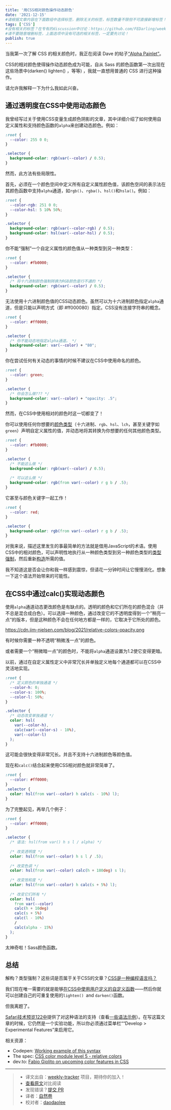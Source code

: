 ```yaml
---
title: '用CSS相对颜色操作动态颜色'
date: '2021-12-15'
#请根据文章内容在下面数组中选择标签，删除无关的标签，标签数量不限但不可直接新增标签！
tags: ['CSS']
#没有相关的标签？在专有的discussion中讨论：https://github.com/FEDarling/weekly-tracker/discussions/51#discussion-3827174
#请不要随意增删标签，上面选项中没有可选的相关标签，一定要先讨论！
publish: true
---
```


当我第一次了解 CSS 的相关颜色时，我正在阅读 Dave 的帖子[“Alpha Painlet”](https://daverupert.com/2021/10/alpha-paintlet/)。

CSS的相对颜色使得操作动态颜色成为可能，自从 Sass 的颜色函数第一次出现在这些场景中(darken() lighten() ，等等) ，我就一直想用普通的 CSS 进行这种操作。

请允许我解释一下为什么我如此兴奋。
<!--以上是预览信息，图片一张或限制百字左右，前者优先-->
<!-- more -->
## 通过透明度在CSS中使用动态颜色


我曾经写过关于使用CSS变量生成颜色阴影的文章，其中详细介绍了如何使用自定义属性和支持颜色函数的`alpha`来创建动态颜色。例如：

```css
:root {
  --color: 255 0 0;
}

.selector {
  background-color: rgb(var(--color) / 0.5);
}
```

然而，此方法有些局限性。

首先，必须在一个颜色空间中定义所有自定义属性颜色值，该颜色空间的表示法在其颜色函数中支持`alpha`通道，如`rgb()`、`rgba()`、`hsl()`和`hsla()`。例如：

```css
:root {
  --color-rgb: 251 0 0;
  --color-hsl: 5 10% 50%;
}

.selector {
  background-color: rgb(var(--color-rgb) / 0.5);
  background-color: hsl(var(--color-hsl) / 0.5);
}
```

你不能“强制”一个自定义属性的颜色值从一种类型到另一种类型：

```css
:root {
  --color: #fb0000;
}

.selector {
  /* 将十六进制颜色强制转换为RGB颜色是行不通的 */
  background-color: rgb(var(--color) / 0.5);
}
```

无法使用十六进制颜色值的CSS动态颜色。虽然可以为十六进制颜色指定`alpha`通道，但是只能以声明方式（即 #ff000080）指定。CSS没有连接字符串的概念。

```css
:root {
  --color: #ff0000;
}

.selector {
  /* 你不能动态地指定alpha通道。 */
  background-color: var(--color) + "80";
}
```

你在尝试任何有关动态的事情的时候不建议在CSS中使用命名的颜色。

```css
:root {
  --color: green;
}

.selector {
  /* 你会怎么做??? */
  background-color: var(--color) + "opacity: .5";
}

```

然而，在CSS中使用相对的颜色时这一切都变了！

你可以使用任何你想要的[颜色类型](https://developer.mozilla.org/en-US/docs/Web/CSS/color_value)（十六进制、`rgb`、`hsl`、`lch`，甚至关键字如 `green`）声明自定义属性的值，并动态地将其转换为你想要的任何其他颜色类型。

```css
:root {
  --color: #fb0000;
}

.selector {
  /* 不能这么做 */
  background-color: rgb(var(--color) / 0.5);
  
  /* 可以这么做 */
  background-color: rgb(from var(--color) r g b / .5);
}
```

它甚至与颜色关键字一起工作！

```css
:root {
  --color: red;
}

.selector {  
  background-color: rgb(from var(--color) r g b / .5);
}
```

对我来说，描述这里发生的事最简单的方法就是借用JavaScript的术语。使用CSS中的相对颜色，可以声明性地执行从一种颜色类型到另一种颜色类型的[类型强制](https://developer.mozilla.org/en-US/docs/Glossary/Type_coercion)，然后重新[构造](https://developer.mozilla.org/en-US/docs/Web/JavaScript/Reference/Operators/Destructuring_assignment)所需的值。

我不知道这是否会让你和我一样感到震惊，但请花一分钟时间让它慢慢消化。想象一下这个语法开始带来的可能性。

## 在CSS中通过calc()实现动态颜色

使用`alpha`通道动态更改颜色是有缺点的。透明的颜色和它们所在的颜色混合（并不总是混合成白色）。可以选择一种颜色，通过改变它的不透明度得到一个”稍亮一点“的版本，但是这种颜色不会在任何地方都是一样的，它取决于它所处的颜色。

https://cdn.jim-nielsen.com/blog/2021/relative-colors-opacity.png

有时候你需要一种不透明“稍微浅一点”的颜色。

或者需要一个“稍微暗一点”的颜色时，不能将`alpha`通道设置为1.2使它变得更暗。

以前，通过在自定义属性定义中非常冗长并单独定义地每个通道都可以在CSS中灵活地实现。

```css
:root {
  /* 定义颜色的单独通道 */
  --color-h: 0;
  --color-s: 100%;
  --color-l: 50%;
}

.selector {
  /* 动态改变单独通道 */
  color: hsl(
    var(--color-h),
    calc(var(--color-s) - 10%),
    var(--color-l)
  );
}
```

这可能会很快变得非常冗长。并且不支持十六进制颜色等颜色值。

现在和`calc()`结合起来使用CSS相对颜色就非常简单了。

```css
:root {
  --color: #ff0000;
}
.selector {  
  color: hsl(from var(--color) h calc(s - 10%) l);
}
```

为了完整起见，再举几个例子：

```css
:root {
  --color: #ff0000;
}

.selector {
  /* 语法: hsl(from var() h s l / alpha) */
  
  /* 改变透明度 */
  color: hsl(from var(--color) h s l / .5);
  
  /* 改变色调 */
  color: hsl(from var(--color) calc(h + 180deg) s l);
  
  /* 改变饱和度 */
  color: hsl(from var(--color) h calc(s + 5%) l);
  
  /* 改变它们所有 */
  color: hsl(
    from var(--color)
    calc(h + 10deg)
    calc(s + 5%)
    calc(l - 10%)
    /
    calc(alpha - 15%)
  );
}
```

太神奇啦！Sass颜色函数。

## 总结

解构？类型强制？这些词是否属于关于CSS的文章？[CSS是一种编程语言吗？](https://css-tricks.com/is-css-a-programming-language/)


我们现在唯一需要的就是能够[在CSS中使用用户定义的自定义函数](https://github.com/w3c/css-houdini-drafts/issues/1007)——然后你就可以创建自己的可重复使用的`lighten() `and `darken()`函数。

但我离题了。

[Safari技术预览122中](https://developer.apple.com/safari/technology-preview/release-notes/)提供了对这种语法的支持（查看[一些语法示例](https://trac.webkit.org/changeset/278261/webkit/)）。在写这篇文章的时候，它仍然是一个实验功能，所以你必须通过菜单栏““Develop > Experimental Features”来启用它。

相关资源：

- Codepen: [Working example of this syntax](https://codepen.io/jimniels/pen/dyzQeqr)
- The spec: [CSS color module level 5 - relative colors](https://www.w3.org/TR/css-color-5/#relative-colors)
- dev.to: [Fabio Giolito on upcoming color features in CSS](https://dev.to/fabiogiolito/create-a-color-theme-with-these-upcoming-css-features-4o83)

---
> * 译文出自：[weekly-tracker](https://github.com/FEDarling/weekly-tracker) 项目，期待你的加入！
> * [查看原文](https://blog.jim-nielsen.com/2021/css-relative-colors/?utm_source=CSS-Weekly&utm_campaign=Issue-485&utm_medium=web)对比阅读
> * 发现错误？[提交 PR](https://github.com/FEDarling/weekly-tracker/blob/main/weeklys/css_weekly/485/dynamic_color_manipulation_with_css_relative_colors.md)
> * 译者：[自然卷](https://github.com/H-Lbread)
> * 校对者：[daodaolee](https://github.com/daodaolee)